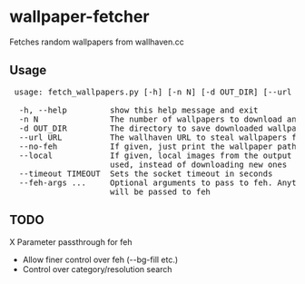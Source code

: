 # wallpaper-fetcher
Fetches random wallpapers from wallhaven.cc

## Usage
<pre>
 usage: fetch_wallpapers.py [-h] [-n N] [-d OUT_DIR] [--url URL] [--no-feh] [--local] [--timeout TIMEOUT] [--feh-args ...]

  -h, --help         show this help message and exit
  -n N               The number of wallpapers to download and set
  -d OUT_DIR         The directory to save downloaded wallpapers to
  --url URL          The wallhaven URL to steal wallpapers from
  --no-feh           If given, just print the wallpaper paths, otherwise call feh with --bg-fill. If feh is not installed, then this is assumed to be true
  --local            If given, local images from the output directory are
                     used, instead of downloading new ones
  --timeout TIMEOUT  Sets the socket timeout in seconds
  --feh-args ...     Optional arguments to pass to feh. Anything after this
                     will be passed to feh
</pre>
  
## TODO
X Parameter passthrough for feh
- Allow finer control over feh (--bg-fill etc.)
- Control over category/resolution search
